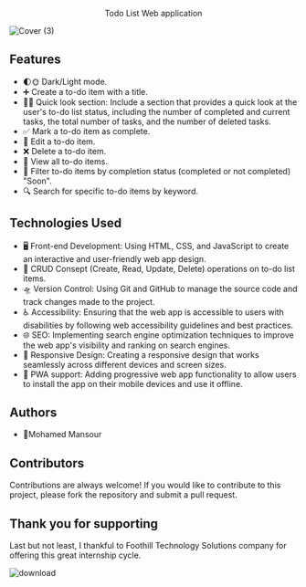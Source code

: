 <p align="center"> Todo List Web application </p>

![Cover (3)](https://user-images.githubusercontent.com/72463762/230387178-f09bf50b-fd99-4cf3-a727-e9d0873a3ff1.png)

Features
---
* 🌓🌞 Dark/Light mode.
* ➕ Create a to-do item with a title.
* 🕵️‍♂️ Quick look section: Include a section that provides a quick look at the user's to-do list status, including the number of completed and current tasks, the total number of tasks, and the number of deleted tasks.
* ✅ Mark a to-do item as complete.
* 📝 Edit a to-do item.
* ❌ Delete a to-do item.
* 👀 View all to-do items.
* 🔄 Filter to-do items by completion status (completed or not completed) "Soon".
* 🔍 Search for specific to-do items by keyword.

Technologies Used
---
* 🖥️ Front-end Development: Using HTML, CSS, and JavaScript to create an interactive and user-friendly web app design.
* 📝 CRUD Consept (Create, Read, Update, Delete) operations on to-do list items.
* 🛸 Version Control: Using Git and GitHub to manage the source code and track changes made to the project.
* ♿ Accessibility: Ensuring that the web app is accessible to users with disabilities by following web accessibility guidelines and best practices.
* 🌐 SEO: Implementing search engine optimization techniques to improve the web app's visibility and ranking on search engines.
* 📱 Responsive Design: Creating a responsive design that works seamlessly across different devices and screen sizes.
* 📡 PWA support: Adding progressive web app functionality to allow users to install the app on their mobile devices and use it offline.


Authors
---
* 🥷Mohamed Mansour

Contributors
---
Contributions are always welcome! If you would like to contribute to this project, please fork the repository and submit a pull request.

Thank you for supporting
---
Last but not least, I thankful to Foothill Technology Solutions company for offering this great internship cycle.

![download](https://user-images.githubusercontent.com/72463762/230387230-20134459-d86f-4a35-8b92-05fe224a0607.png)
